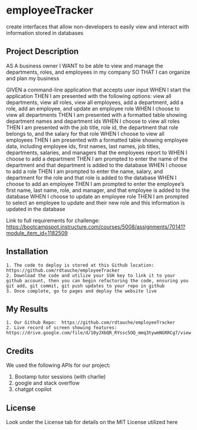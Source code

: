 # employeeTracker
create interfaces that allow non-developers to easily view and interact with information stored in databases

## Project Description

AS A business owner
I WANT to be able to view and manage the departments, roles, and employees in my company
SO THAT I can organize and plan my business

GIVEN a command-line application that accepts user input
WHEN I start the application
THEN I am presented with the following options: view all departments, view all roles, view all employees, add a department, add a role, add an employee, and update an employee role
WHEN I choose to view all departments
THEN I am presented with a formatted table showing department names and department ids
WHEN I choose to view all roles
THEN I am presented with the job title, role id, the department that role belongs to, and the salary for that role
WHEN I choose to view all employees
THEN I am presented with a formatted table showing employee data, including employee ids, first names, last names, job titles, departments, salaries, and managers that the employees report to
WHEN I choose to add a department
THEN I am prompted to enter the name of the department and that department is added to the database
WHEN I choose to add a role
THEN I am prompted to enter the name, salary, and department for the role and that role is added to the database
WHEN I choose to add an employee
THEN I am prompted to enter the employee’s first name, last name, role, and manager, and that employee is added to the database
WHEN I choose to update an employee role
THEN I am prompted to select an employee to update and their new role and this information is updated in the database

Link to full requirements for challenge:  https://bootcampspot.instructure.com/courses/5008/assignments/70141?module_item_id=1182509

## Installation

    1. The code to deploy is stored at this Github location:  https://github.com/rdtauche/employeeTracker
    2. Download the code and utilize your SSH key to link it to your github account, then you can begin refactoring the code, ensuring you git add, git commit, git push updates to your repo in github
    3. Once complete, go to pages and deploy the website live

## My Results
    1. Our Github Repo:  https://github.com/rdtauche/employeeTracker
    2. Live record of screen showing features: https://drive.google.com/file/d/10yJXbQR_RYssc5OQ_mmq3tywmNGRRCg7/view
    


## Credits
We used the following APIs for our project:
1. Bootamp tutor sessions (with charlie)
2. google and stack overflow
3. chatgpt copilot


## License

Look under the License tab for details on the MIT License utilized here

